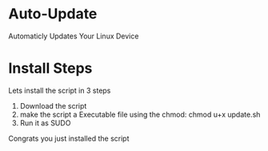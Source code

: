 # Auto-Update
Automaticly Updates Your Linux Device

# Install Steps

Lets install the script in 3 steps

1. Download the script
2. make the script a Executable file using the chmod:
  chmod u+x update.sh
3. Run it as SUDO

Congrats you just installed the script

